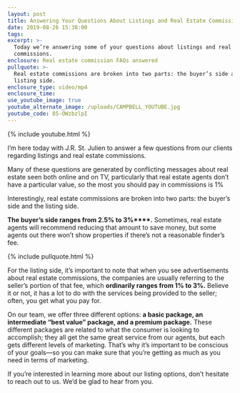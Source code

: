 ```yaml
---
layout: post
title: Answering Your Questions About Listings and Real Estate Commissions
date: 2019-08-26 15:38:00
tags:
excerpt: >-
  Today we’re answering some of your questions about listings and real estate
  commissions.
enclosure: Real estate commission FAQs answered
pullquote: >-
  Real estate commissions are broken into two parts: the buyer’s side and the
  listing side.
enclosure_type: video/mp4
enclosure_time:
use_youtube_image: true
youtube_alternate_image: /uploads/CAMPBELL_YOUTUBE.jpg
youtube_code: 85-OWzbzlpI
---
```


{% include youtube.html %}

I’m here today with J.R. St. Julien to answer a few questions from our clients regarding listings and real estate commissions.

Many of these questions are generated by conflicting messages about real estate seen both online and on TV, particularly that real estate agents don’t have a particular value, so the most you should pay in commissions is 1%

Interestingly, real estate commissions are broken into two parts: the buyer’s side and the listing side.

**The buyer’s side ranges from 2.5% to 3%****.** Sometimes, real estate agents will recommend reducing that amount to save money, but some agents out there won’t show properties if there’s not a reasonable finder’s fee.&nbsp;

{% include pullquote.html %}

For the listing side, it’s important to note that when you see advertisements about real estate commissions, the companies are usually referring to the seller’s portion of that fee, which **ordinarily ranges from 1% to 3%.** Believe it or not, it has a lot to do with the services being provided to the seller; often, you get what you pay for.

On our team, we offer three different options: **a basic package, an intermediate “best value” package, and a premium package.** These different packages are related to what the consumer is looking to accomplish; they all get the same great service from our agents, but each gets different levels of marketing. That’s why it’s important to be conscious of your goals—so you can make sure that you’re getting as much as you need in terms of marketing.

If you’re interested in learning more about our listing options, don’t hesitate to reach out to us. We’d be glad to hear from you.<br>&nbsp;